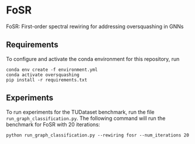 # FoSR
FoSR: First-order spectral rewiring for addressing oversquashing in GNNs

## Requirements
To configure and activate the conda environment for this repository, run
```
conda env create -f environment.yml
conda activate oversquashing
pip install -r requirements.txt
```

## Experiments
To run experiments for the TUDataset benchmark, run the file ```run_graph_classification.py```. The following command will run the benchmark for FoSR with 20 iterations:
```
python run_graph_classification.py --rewiring fosr --num_iterations 20
```
